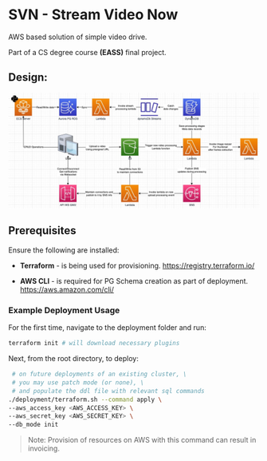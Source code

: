 # SVN - Stream Video Now

AWS based solution of simple video drive.

Part of a CS degree course <strong>(EASS)</strong> final project.

## Design:

![Architecture Diagram](./assets/architecture_diagram.jpg)

## Prerequisites

Ensure the following are installed:

- <strong>Terraform</strong> - is being used for provisioning.
https://registry.terraform.io/

- <strong>AWS CLI</strong> - is required for PG Schema creation as part of deployment.
https://aws.amazon.com/cli/

### Example Deployment Usage

For the first time, navigate to the deployment folder and run:

```sh
terraform init # will download necessary plugins
```

Next, from the root directory, to deploy:

```sh
 # on future deployments of an existing cluster, \
 # you may use patch mode (or none), \
 # and populate the ddl file with relevant sql commands
./deployment/terraform.sh --command apply \
--aws_access_key <AWS_ACCESS_KEY> \
--aws_secret_key <AWS_SECRET_KEY> \
--db_mode init
```

> Note: Provision of resources on AWS with this command can result in invoicing.
